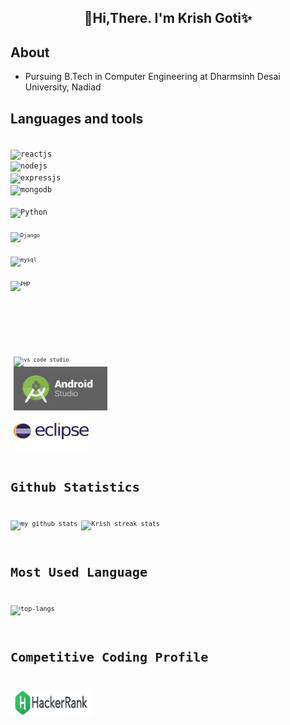 ## <div align="center">👋Hi,There. I'm Krish Goti✨<br><div>

## About
- Pursuing B.Tech in Computer Engineering at Dharmsinh Desai University, Nadiad
  
## Languages and tools
<!-- <code> <img title="HTML" height="50" src="https://www.vectorlogo.zone/logos/w3_html5/w3_html5-icon.svg" /> </code>
<code><img title="CSS" height="50" src="https://www.vectorlogo.zone/logos/w3_css/w3_css-official.svg" /></code>
<code> <img title="bootstrap" height="50" src="https://www.vectorlogo.zone/logos/getbootstrap/getbootstrap-ar21.svg" /> </code>
<code> <img title="javascript" height="50" src="https://www.vectorlogo.zone/logos/javascript/javascript-horizontal.svg"/></code> -->
<code> <img title="reactjs" height="50" src="https://www.vectorlogo.zone/logos/reactjs/reactjs-icon.svg"/></code>
<code> <img title="nodejs" height="50" src="https://www.vectorlogo.zone/logos/nodejs/nodejs-horizontal.svg"/></code>
<code> <img title="expressjs" height="50" src="https://www.vectorlogo.zone/logos/expressjs/expressjs-ar21.svg"/></code>
<code> <img title="mongodb" height="50" src="https://www.vectorlogo.zone/logos/mongodb/mongodb-ar21.svg"></code>
<br>
<code> <img title="Python" height="50" src="https://www.vectorlogo.zone/logos/python/python-icon.svg"/> <code>
<code> <img title="Django" height="50" src="https://www.vectorlogo.zone/logos/djangoproject/djangoproject-ar21.svg"/> </code>
<code> <img title="mysql" height="50" src="https://www.vectorlogo.zone/logos/mysql/mysql-horizontal.svg"/></code>
<code> <img title="PHP" height="50" src="https://www.vectorlogo.zone/logos/php/php-icon.svg"/></code>
<!-- <code> <img title="linux" height="50" src="https://www.vectorlogo.zone/logos/linux/linux-ar21.svg"/></code>
<code> <img title="Java" src="https://www.vectorlogo.zone/logos/java/java-ar21.svg"/> </code>
<code> <img title="Android" src="https://www.vectorlogo.zone/logos/android/android-ar21.svg"/> </code>
<code> <img title="Git" src="https://www.vectorlogo.zone/logos/git-scm/git-scm-ar21.svg" /> </code> -->
<br>
<code> <img title="vs code studio" src="https://www.vectorlogo.zone/logos/visualstudio_code/visualstudio_code-ar21.svg"/> </code>
<code> <img src='Image/1.png' width="150" height = "70"> </code>
<code> <img src='Image/3.png' width="120" height = "60"> </code>



# Github Statistics #
![my github stats](https://github-readme-stats.vercel.app/api?username=gotikrish&show_icons=true&theme=radical)
![Krish streak stats](https://github-readme-streak-stats.herokuapp.com/?user=gotikrish) 
  
# Most Used Language #
![top-langs](https://github-readme-stats.vercel.app/api/top-langs?username=gotikrish&show_icons=true)

# Competitive Coding Profile #
[<img src='Image/4.jpg' width="130" height = "40">](https://www.hackerrank.com/krishgoti2002)
